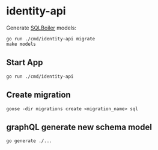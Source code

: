 # identity-api

Generate [SQLBoiler](https://github.com/volatiletech/sqlboiler) models:

```
go run ./cmd/identity-api migrate
make models
```

## Start App

`go run ./cmd/identity-api`

## Create migration

`goose -dir migrations create <migration_name> sql`

## graphQL generate new schema model

```bash
go generate ./...
```
